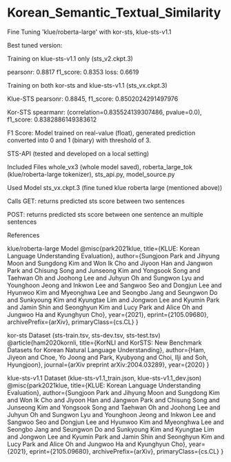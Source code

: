 # Korean_Semantic_Textual_Similarity
 Fine Tuning 'klue/roberta-large' with kor-sts, klue-sts-v1.1

 Best tuned version: 

 Training on klue-sts-v1.1 only (sts_v2.ckpt.3)

 pearsonr: 0.8817
 f1_score: 0.8353
 loss: 0.6619


 Training on both kor-sts and klue-sts-v1.1 (sts_vx.ckpt.3)

 Klue-STS 
 pearsonr: 0.8845,
 f1_score: 0.8502024291497976

 Kor-STS
 spearmanr: (correlation=0.835524139307486, pvalue=0.0),
 f1_score: 0.8382886149383612


 F1 Score: 
 Model trained on real-value (float), generated prediction converted into 0 and 1 (binary)
 with threshold of 3. 



 STS-API (tested and developed on a local setting)

 Included Files
 whole_vx3 (whole model saved), roberta_large_tok (klue/roberta-large tokenizer),
 sts_api.py, model_source.py

 Used Model
 sts_vx.ckpt.3 (fine tuned klue roberta large (mentioned above))

 Calls
 GET: returns predicted sts score between two sentences

 POST: returns predicted sts score between one sentence an multiple sentences




 References
 
 klue/roberta-large Model
 @misc{park2021klue,
  title={KLUE: Korean Language Understanding Evaluation},
  author={Sungjoon Park and Jihyung Moon and Sungdong Kim and Won Ik Cho and Jiyoon Han and Jangwon Park and Chisung Song and Junseong Kim and Yongsook Song and Taehwan Oh and Joohong Lee and Juhyun Oh and Sungwon Lyu and Younghoon Jeong and Inkwon Lee and Sangwoo Seo and Dongjun Lee and Hyunwoo Kim and Myeonghwa Lee and Seongbo Jang and Seungwon Do and Sunkyoung Kim and Kyungtae Lim and Jongwon Lee and Kyumin Park and Jamin Shin and Seonghyun Kim and Lucy Park and Alice Oh and Jungwoo Ha and Kyunghyun Cho},
  year={2021},
  eprint={2105.09680},
  archivePrefix={arXiv},
  primaryClass={cs.CL}
  }

 kor-sts Dataset (sts-train.tsv, sts-dev.tsv, sts-test.tsv)
 @article{ham2020kornli,
  title={KorNLI and KorSTS: New Benchmark Datasets for Korean Natural Language Understanding},
  author={Ham, Jiyeon and Choe, Yo Joong and Park, Kyubyong and Choi, Ilji and Soh, Hyungjoon},
  journal={arXiv preprint arXiv:2004.03289},
  year={2020}
  }

 klue-sts-v1.1 Dataset (klue-sts-v1.1_train.json, klue-sts-v1.1_dev.json)
 @misc{park2021klue,
  title={KLUE: Korean Language Understanding Evaluation},
  author={Sungjoon Park and Jihyung Moon and Sungdong Kim and Won Ik Cho and Jiyoon Han and Jangwon Park and Chisung Song and Junseong Kim and Yongsook Song and Taehwan Oh and Joohong Lee and Juhyun Oh and Sungwon Lyu and Younghoon Jeong and Inkwon Lee and Sangwoo Seo and Dongjun Lee and Hyunwoo Kim and Myeonghwa Lee and Seongbo Jang and Seungwon Do and Sunkyoung Kim and Kyungtae Lim and Jongwon Lee and Kyumin Park and Jamin Shin and Seonghyun Kim and Lucy Park and Alice Oh and Jungwoo Ha and Kyunghyun Cho},
  year={2021},
  eprint={2105.09680},
  archivePrefix={arXiv},
  primaryClass={cs.CL}
  }













